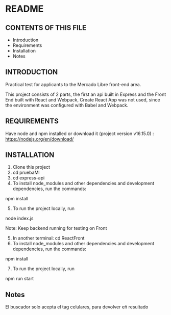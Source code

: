 # README

## CONTENTS OF THIS FILE
   
* Introduction
* Requirements
* Installation
* Notes

## INTRODUCTION
Practical test for applicants to the Mercado Libre front-end area.

This project consists of 2 parts, the first an api built in Express and the Front End built with React and Webpack, Create React App was not used, since the environment was configured with Babel and Webpack.

## REQUIREMENTS

Have node and npm installed or download it
(project version v16.15.0) :
https://nodejs.org/en/download/

## INSTALLATION

1. Clone this project
2. cd pruebaMl
3. cd express-api
4. To install node_modules and other dependencies and development dependencies, run the commands:

npm install

5. To run the project locally, run

node index.js

Note: Keep backend running for testing on Front

5. In another terminal: cd ReactFront
6. To install node_modules and other dependencies and development dependencies, run the commands:

npm install

7. To run the project locally, run

npm run start

## Notes

El buscador solo acepta el tag celulares, para devolver eñ resultado

